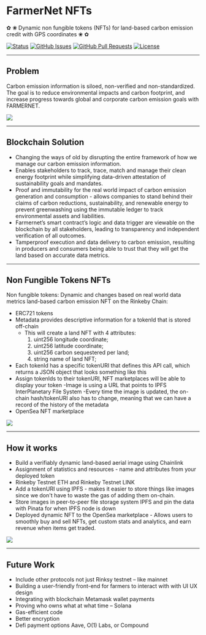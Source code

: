 # FarmerNet NFTs

✿ ❀ Dynamic non fungible tokens (NFTs) for land-based carbon emission credit with GPS coordinates  ❀ ✿

<div>
  
  [![Status](https://img.shields.io/badge/status-active-success.svg)]()
  [![GitHub Issues](https://img.shields.io/github/issues/lucylow/farmernet.svg)](https://github.com/lucylow/farmernet/issues)
  [![GitHub Pull Requests](https://img.shields.io/github/issues-pr/lucylow/farmernet.svg)](https://github.com/lucylow/farmernet/pulls)
  [![License](https://img.shields.io/bower/l/bootstrap)]()

</div>

---

## Problem

Carbon emission information is siloed, non-verified and non-standardized. The goal is to reduce environmental impacts and carbon footprint, and increase progress towards global and corporate carbon emission goals with FARMERNET.

![](https://github.com/lucylow/farmernet/blob/main/farmernet1337.png)


---

## Blockchain Solution
- Changing the ways of old by disrupting the entire framework of how we manage our carbon emission information.
- Enables stakeholders to track, trace, match and manage their clean energy footprint while simplifying data-driven attestation of sustainability goals and mandates.
- Proof and immutability for the real world impact of carbon emission generation and consumption - allows companies to stand behind their claims of carbon reductions, sustainability, and renewable energy to prevent greenwashing using the immutable ledger to track environmental assets and liabilities.
- Farmernet’s smart contract’s logic and data trigger are viewable on the blockchain by all stakeholders, leading to transparency and independent verification of all outcomes.
- Tamperproof execution and data delivery to carbon emission, resulting in producers and consumers being able to trust that they will get the land based on accurate data metrics.
---
## Non Fungible Tokens NFTs

Non fungible tokens: Dynamic and changes based on real world data metrics land-based carbon emission NFT on the Rinkeby Chain: 

- ERC721 tokens
- Metadata provides descriptive information for a tokenId that is stored off-chain 
  - This will create a land NFT with 4 attributes:
    1. uint256 longitude coordinate;
    2. uint256 latitude coordinate;
    3. uint256 carbon sequestered per land;
    4. string name of land NFT;
- Each tokenId has a specific tokenURI that defines this API call, which returns a JSON object that looks something like this
- Assign tokenIds to their tokenURI, NFT marketplaces will be able to display your token 
-Image is using a URL that points to  IPFS InterPlanetary File System 
-Every time the image is updated, the on-chain hash/tokenURI also has to change, meaning that we can have a record of the history of the metadata
- OpenSea NFT marketplace 

![](https://github.com/lucylow/farmernet/blob/main/Screen%20Shot%202021-03-21%20at%2012.05.14%20PM.png)



---
## How it works
- Build a verifiably dynamic land-based aerial image using Chainlink
- Assignment of statistics and resources - name and attributes from your deployed token
- Rinkeby Testnet ETH and Rinkeby Testnet LINK
- Add a tokenURI using IPFS - makes it easier to store things like images since we don't have to waste the gas of adding them on-chain.
- Store images in peer-to-peer file storage system IPFS and pin the data with Pinata for when IPFS node is down
- Deployed dynamic NFT to the OpenSea marketplace - Allows users to smoothly buy and sell NFTs, get custom stats and analytics, and earn revenue when items get traded.

![](https://github.com/lucylow/farmernet/blob/main/Screen%20Shot%202021-03-21%20at%2012.04.58%20PM.png)


---
## Future Work 

- Include other protocols not just Rinksy testnet – like mainnet
- Building a user-friendly front-end for farmers to interact with with UI UX design
- Integrating with blockchain Metamask wallet payments
- Proving who owns what at what time – Solana
- Gas-efficient code
- Better encryption 
- Defi payment options Aave, O(1) Labs, or Compound
